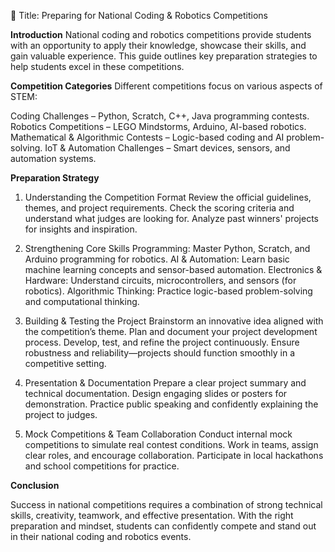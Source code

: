 
📌 Title: Preparing for National Coding & Robotics Competitions

**Introduction**
National coding and robotics competitions provide students with an opportunity to apply their knowledge, showcase their skills, and gain valuable experience. This guide outlines key preparation strategies to help students excel in these competitions.

**Competition Categories**
Different competitions focus on various aspects of STEM:

Coding Challenges – Python, Scratch, C++, Java programming contests.
Robotics Competitions – LEGO Mindstorms, Arduino, AI-based robotics.
Mathematical & Algorithmic Contests – Logic-based coding and AI problem-solving.
IoT & Automation Challenges – Smart devices, sensors, and automation systems.

**Preparation Strategy**

1. Understanding the Competition Format
Review the official guidelines, themes, and project requirements.
Check the scoring criteria and understand what judges are looking for.
Analyze past winners' projects for insights and inspiration.

2. Strengthening Core Skills
Programming: Master Python, Scratch, and Arduino programming for robotics.
AI & Automation: Learn basic machine learning concepts and sensor-based automation.
Electronics & Hardware: Understand circuits, microcontrollers, and sensors (for robotics).
Algorithmic Thinking: Practice logic-based problem-solving and computational thinking.

3. Building & Testing the Project
Brainstorm an innovative idea aligned with the competition’s theme.
Plan and document your project development process.
Develop, test, and refine the project continuously.
Ensure robustness and reliability—projects should function smoothly in a competitive setting.

4. Presentation & Documentation
Prepare a clear project summary and technical documentation.
Design engaging slides or posters for demonstration.
Practice public speaking and confidently explaining the project to judges.

5. Mock Competitions & Team Collaboration
Conduct internal mock competitions to simulate real contest conditions.
Work in teams, assign clear roles, and encourage collaboration.
Participate in local hackathons and school competitions for practice.

**Conclusion**

Success in national competitions requires a combination of strong technical skills, creativity, teamwork, and effective presentation. With the right preparation and mindset, students can confidently compete and stand out in their national coding and robotics events.
